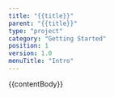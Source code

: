 ```yaml
---
title: "{{title}}"
parent: "{{title}}"
type: "project"
category: "Getting Started"
position: 1
version: 1.0
menuTitle: "Intro"
---
```


{{contentBody}}
